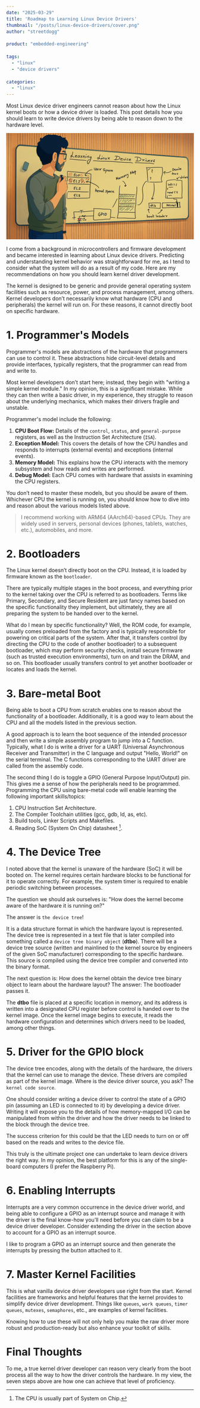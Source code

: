 ```yaml
---
date: "2025-03-29"
title: 'Roadmap to Learning Linux Device Drivers'
thumbnail: "/posts/linux-device-drivers/cover.png"
author: "streetdogg"

product: "embedded-engineering"

tags:
  - "linux"
  - "device drivers"

categories:
  - "linux"
---
```


Most Linux device driver engineers cannot reason about how the Linux kernel boots or how a device driver is loaded. This post details how you should learn to write device drivers by being able to reason down to the hardware level.

<!--more-->

![](cover.png "writing a device driver from scratch to toggle an LED on a Raspberry-Pi.")

I come from a background in microcontrollers and firmware development and became interested in learning about Linux device drivers. Predicting and understanding kernel behavior was straightforward for me, as I tend to consider what the system will do as a result of my code. Here are my recommendations on how you should learn kernel driver development.

The kernel is designed to be generic and provide general operating system facilities such as resource, power, and process management, among others. Kernel developers don’t necessarily know what hardware (CPU and peripherals) the kernel will run on. For these reasons, it cannot directly boot on specific hardware.

# 1. Programmer's Models

Programmer's models are abstractions of the hardware that programmers can use to control it. These abstractions hide circuit-level details and provide interfaces, typically registers, that the programmer can read from and write to.

Most kernel developers don’t start here; instead, they begin with "writing a simple kernel module." In my opinion, this is a significant mistake. While they can then write a basic driver, in my experience, they struggle to reason about the underlying mechanics, which makes their drivers fragile and unstable.

Programmer's model include the following:
1. **CPU Boot Flow:** Details of the `control`, `status`, and `general-purpose` registers, as well as the Instruction Set Architecture (`ISA`).
1. **Exception Model:** This covers the details of how the CPU handles and responds to interrupts (external events) and exceptions (internal events).
1. **Memory Model:** This explains how the CPU interacts with the memory subsystem and how reads and writes are performed.
1. **Debug Model:** Each CPU comes with hardware that assists in examining the CPU registers.

You don’t need to master these models, but you should be aware of them. Whichever CPU the kernel is running on, you should know how to dive into and reason about the various models listed above.

> I recommend working with ARM64 (AArch64)-based CPUs. They are widely used in servers, personal devices (phones, tablets, watches, etc.), automobiles, and more.

# 2. Bootloaders

The Linux kernel doesn’t directly boot on the CPU. Instead, it is loaded by firmware known as the `bootloader`.

There are typically multiple stages in the boot process, and everything prior to the kernel taking over the CPU is referred to as bootloaders. Terms like Primary, Secondary, and Secure Resident are just fancy names based on the specific functionality they implement, but ultimately, they are all preparing the system to be handed over to the kernel.

What do I mean by specific functionality? Well, the ROM code, for example, usually comes preloaded from the factory and is typically responsible for powering on critical parts of the system. After that, it transfers control (by directing the CPU to the code of another bootloader) to a subsequent bootloader, which may perform security checks, install secure firmware (such as trusted execution environments), turn on and train the DRAM, and so on. This bootloader usually transfers control to yet another bootloader or locates and loads the kernel.

# 3. Bare-metal Boot

Being able to boot a CPU from scratch enables one to reason about the functionality of a bootloader. Additionally, it is a good way to learn about the CPU and all the models listed in the previous section.

A good approach is to learn the boot sequence of the intended processor and then write a simple assembly program to jump into a C function. Typically, what I do is write a driver for a UART (Universal Asynchronous Receiver and Transmitter) in the C language and output "Hello, World!" on the serial terminal. The C functions corresponding to the UART driver are called from the assembly code.

The second thing I do is toggle a GPIO (General Purpose Input/Output) pin. This gives me a sense of how the peripherals need to be programmed. Programming the CPU using bare-metal code will enable learning the following important skills/topics:
1. CPU Instruction Set Architecture.
1. The Compiler Toolchain utilities (gcc, gdb, ld, as, etc).
1. Build tools, Linker Scripts and Makefiles.
1. Reading SoC (System On Chip) datasheet [^1].

# 4. The Device Tree

I noted above that the kernel is unaware of the hardware (SoC) it will be booted on. The kernel requires certain hardware blocks to be functional for it to operate correctly. For example, the system timer is required to enable periodic switching between processes.

The question we should ask ourselves is: "How does the kernel become aware of the hardware it is running on?"

The answer is `the device tree`!

It is a data structure format in which the hardware layout is represented. The device tree is represented in a text file that is later compiled into something called a `device tree binary object` (**dtbo**). There will be a device tree source (written and mainlined to the kernel source by engineers of the given SoC manufacturer) corresponding to the specific hardware. This source is compiled using the device tree compiler and converted into the binary format.

The next question is: How does the kernel obtain the device tree binary object to learn about the hardware layout? The answer: The bootloader passes it.

The **dtbo** file is placed at a specific location in memory, and its address is written into a designated CPU register before control is handed over to the kernel image. Once the kernel image begins to execute, it reads the hardware configuration and determines which drivers need to be loaded, among other things.

# 5. Driver for the GPIO block

The device tree encodes, along with the details of the hardware, the drivers that the kernel can use to manage the device. These drivers are compiled as part of the kernel image. Where is the device driver source, you ask? The `kernel code source`.

One should consider writing a device driver to control the state of a GPIO pin (assuming an LED is connected to it) by developing a device driver. Writing it will expose you to the details of how memory-mapped I/O can be manipulated from within the driver and how the driver needs to be linked to the block through the device tree.

The success criterion for this could be that the LED needs to turn on or off based on the reads and writes to the device file.

This truly is the ultimate project one can undertake to learn device drivers the right way. In my opinion, the best platform for this is any of the single-board computers (I prefer the Raspberry Pi).

# 6. Enabling Interrupts

Interrupts are a very common occurrence in the device driver world, and being able to configure a GPIO as an interrupt source and manage it with the driver is the final know-how you’ll need before you can claim to be a device driver developer. Consider extending the driver in the section above to account for a GPIO as an interrupt source.

I like to program a GPIO as an interrupt source and then generate the interrupts by pressing the button attached to it.

# 7. Master Kernel Facilities

This is what vanilla device driver developers use right from the start. Kernel facilities are frameworks and helpful features that the kernel provides to simplify device driver development. Things like `queues`, `work queues`, `timer queues`, `mutexes`, `semaphores`, etc., are examples of kernel facilities.

Knowing how to use these will not only help you make the raw driver more robust and production-ready but also enhance your toolkit of skills.

# Final Thoughts

To me, a true kernel driver developer can reason very clearly from the boot process all the way to how the driver controls the hardware. In my view, the seven steps above are how one can achieve that level of proficiency.

[^1]: The CPU is usually part of System on Chip.
